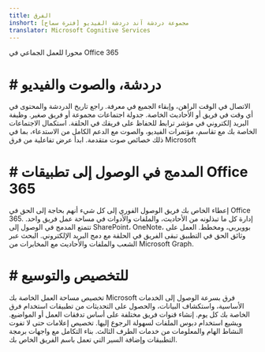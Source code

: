 ```yaml
---
title: الفرق
inshort: مجموعة دردشة آند دردشة الفيديو [فترة سماح]
translator: Microsoft Cognitive Services
---
```



محورا للعمل الجماعي في Office 365 

# # دردشة، والصوت والفيديو
الاتصال في الوقت الراهن، وإبقاء الجميع في معرفة. راجع تاريخ الدردشة والمحتوى في أي وقت في فريق أو الأحاديث الخاصة. جدولة اجتماعات مجموعة أو فريق صغير. وظيفة البريد إلكتروني في مؤشر ترابط للحفاظ على فريقك في الحلقة. استكمال الاجتماعات الخاصة بك مع تقاسم، مؤتمرات الفيديو، والصوت مع الدعم الكامل من الاستدعاء، بما في ذلك خصائص صوت متقدمة. 
ابدأ عرض تفاعلية من فرق Microsoft 

# # المدمج في الوصول إلى تطبيقات Office 365
إعطاء الخاص بك فريق الوصول الفوري إلى كل شيء أنهم بحاجة إلى الحق في Office 365. إدارة كل ما تبذلونه من الأحاديث، والملفات والأدوات في مساحة عمل فريق واحد. تتمتع المدمج في الوصول إلى SharePoint، OneNote، بوويربي، ومخطط. العمل على وثائق الحق في التطبيق تبقى الفريق في الحلقة مع دمج البريد الإلكتروني. البحث عبر الشعب والملفات والأحاديث مع المخابرات من Microsoft Graph. 

# # للتخصيص والتوسيع
تخصيص مساحة العمل الخاصة بك Microsoft فرق بسرعة الوصول إلى الخدمات الأساسية، واستكشاف البيانات، والحصول على التحديثات من تطبيقات استخدام فرق الخاصة بك كل يوم. إنشاء قنوات فريق مختلفة على أساس تدفقات العمل أو المواضيع. ويشيع استخدام دبوس الملفات لسهولة الرجوع إليها. تخصيص إعلامات حتى لا تفوت النشاط الهام والمعلومات من خدمات الطرف الثالث. بناء التكامل مع واجهات برمجة التطبيقات وإضافة السير التي تعمل باسم الفريق الخاص بك. 






